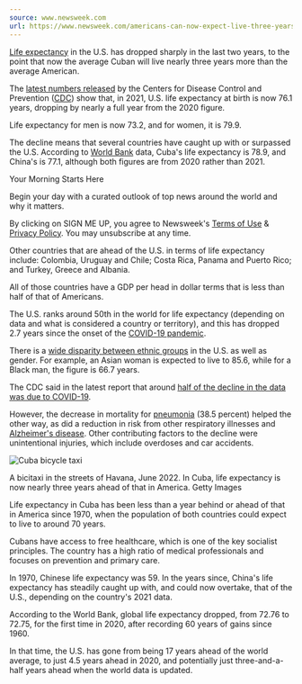 ```yaml
---
source: www.newsweek.com
url: https://www.newsweek.com/americans-can-now-expect-live-three-years-less-cubans-1739507
---
```


[Life expectancy](https://www.newsweek.com/topic/life-expectancy) in the U.S. has dropped sharply in the last two years, to the point that now the average Cuban will live nearly three years more than the average American.

The [latest numbers released](https://www.cdc.gov/nchs/data/vsrr/vsrr023.pdf) by the Centers for Disease Control and Prevention ([CDC](https://www.newsweek.com/topic/cdc)) show that, in 2021, U.S. life expectancy at birth is now 76.1 years, dropping by nearly a full year from the 2020 figure.

Life expectancy for men is now 73.2, and for women, it is 79.9.

The decline means that several countries have caught up with or surpassed the U.S. According to [World Bank](https://www.newsweek.com/topic/world-bank) data, Cuba's life expectancy is 78.9, and China's is 77.1, although both figures are from 2020 rather than 2021.

Your Morning Starts Here

Begin your day with a curated outlook of top news around the world and why it matters.

By clicking on SIGN ME UP, you agree to Newsweek's [Terms of Use](https://www.newsweek.com/terms-service) & [Privacy Policy](https://www.newsweek.com/terms-service). You may unsubscribe at any time.

Other countries that are ahead of the U.S. in terms of life expectancy include: Colombia, Uruguay and Chile; Costa Rica, Panama and Puerto Rico; and Turkey, Greece and Albania.

All of those countries have a GDP per head in dollar terms that is less than half of that of Americans.

The U.S. ranks around 50th in the world for life expectancy (depending on data and what is considered a country or territory), and this has dropped 2.7 years since the onset of the [COVID-19 pandemic](https://www.newsweek.com/covid-has-destroyed-14-million-years-life-americans-oxford-study-finds-1646192).

There is a [wide disparity between ethnic groups](https://www.newsweek.com/us-life-expectancy-drops-hispanic-black-communities-two-times-more-average-1612037) in the U.S. as well as gender. For example, an Asian woman is expected to live to 85.6, while for a Black man, the figure is 66.7 years.

The CDC said in the latest report that around [half of the decline in the data was due to COVID-19](https://www.newsweek.com/covid-19-caused-biggest-life-expectancy-drop-since-world-war-ii-study-1633542).

However, the decrease in mortality for [pneumonia](https://www.newsweek.com/topic/pneumonia) (38.5 percent) helped the other way, as did a reduction in risk from other respiratory illnesses and [Alzheimer's disease](https://www.newsweek.com/topic/alzheimers-disease). Other contributing factors to the decline were unintentional injuries, which include overdoses and car accidents.

![Cuba bicycle taxi](https://d.newsweek.com/en/full/2109318/cuba-bicycle-taxi.jpg?w=1200&f=91130483a46b44a5a715386e8dfb6773)

A bicitaxi in the streets of Havana, June 2022. In Cuba, life expectancy is now nearly three years ahead of that in America. Getty Images

Life expectancy in Cuba has been less than a year behind or ahead of that in America since 1970, when the population of both countries could expect to live to around 70 years.

Cubans have access to free healthcare, which is one of the key socialist principles. The country has a high ratio of medical professionals and focuses on prevention and primary care.

In 1970, Chinese life expectancy was 59. In the years since, China's life expectancy has steadily caught up with, and could now overtake, that of the U.S., depending on the country's 2021 data.

According to the World Bank, global life expectancy dropped, from 72.76 to 72.75, for the first time in 2020, after recording 60 years of gains since 1960.

In that time, the U.S. has gone from being 17 years ahead of the world average, to just 4.5 years ahead in 2020, and potentially just three-and-a-half years ahead when the world data is updated.

